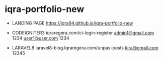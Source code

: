 # iqra-portfolio-new


- LANDING PAGE https://iqra94.github.io/iqra-portfolio-new

- CODEIGNITER3 iqraregera.com/ci-login-register
admin1@gmail.com 1234
user1@user.com 1234

- LARAVEL8 laravel8-blog.Iqraregera.com/unpas-posts
kira@gmail.com 12345
